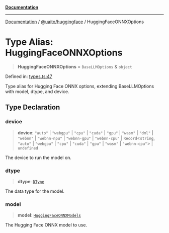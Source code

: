 [**Documentation**](../../../README.md)

***

[Documentation](../../../README.md) / [@uaito/huggingface](../README.md) / HuggingFaceONNXOptions

# Type Alias: HuggingFaceONNXOptions

> **HuggingFaceONNXOptions** = `BaseLLMOptions` & `object`

Defined in: [types.ts:47](https://github.com/elribonazo/uaito/blob/31c0fa3f3740ebed4d8141441f73c3b47e4aa6f9/packages/huggingFace/src/types.ts#L47)

Type alias for Hugging Face ONNX options, extending BaseLLMOptions with model, dtype, and device.

## Type Declaration

### device

> **device**: `"auto"` \| `"webgpu"` \| `"cpu"` \| `"cuda"` \| `"gpu"` \| `"wasm"` \| `"dml"` \| `"webnn"` \| `"webnn-npu"` \| `"webnn-gpu"` \| `"webnn-cpu"` \| `Record`\<`string`, `"auto"` \| `"webgpu"` \| `"cpu"` \| `"cuda"` \| `"gpu"` \| `"wasm"` \| `"webnn-cpu"`\> \| `undefined`

The device to run the model on.

### dtype

> **dtype**: [`DType`](DType.md)

The data type for the model.

### model

> **model**: [`HuggingFaceONNXModels`](../enumerations/HuggingFaceONNXModels.md)

The Hugging Face ONNX model to use.
